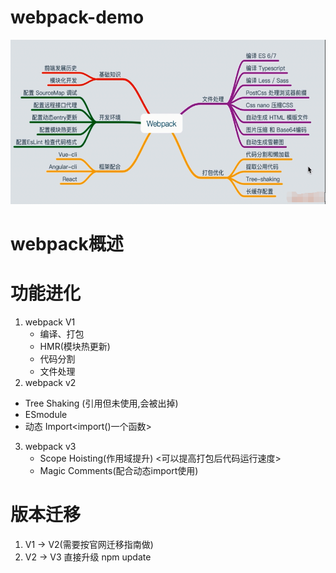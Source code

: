 # webpack-demo
![](https://github.com/1391020381/webpack-demo/blob/master/img/webpack.png?raw=true)
# webpack概述
# 功能进化
1. webpack V1
   * 编译、打包
   * HMR(模块热更新)
   * 代码分割
   * 文件处理
 2. webpack v2
   * Tree Shaking (引用但未使用,会被出掉)
   * ESmodule
   * 动态 Import<import()一个函数>  
 3. webpack v3
    * Scope Hoisting(作用域提升)  <可以提高打包后代码运行速度>
    *  Magic Comments(配合动态import使用)  
  # 版本迁移
   1. V1 -> V2(需要按官网迁移指南做)
   2. V2 -> V3  直接升级  npm update

